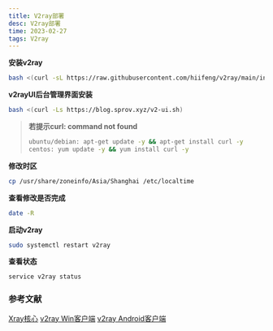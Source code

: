 ```yaml
---
title: V2ray部署
desc: V2ray部署
time: 2023-02-27
tags: V2ray
---
```


**安装v2ray**

```bash
bash <(curl -sL https://raw.githubusercontent.com/hiifeng/v2ray/main/install_v2ray.sh)
```

**v2rayUI后台管理界面安装**

```bash
bash <(curl -Ls https://blog.sprov.xyz/v2-ui.sh)
```

> **若提示curl: command not found**
>
> ```bash
> ubuntu/debian: apt-get update -y && apt-get install curl -y 
> centos: yum update -y && yum install curl -y
> ```

**修改时区**

```bash
cp /usr/share/zoneinfo/Asia/Shanghai /etc/localtime
```

**查看修改是否完成**

```bash
date -R
```

**启动v2ray**

```bash
sudo systemctl restart v2ray
```

**查看状态**

```bash
service v2ray status
```

### 参考文献
[Xray核心](https://github.com/XTLS/Xray-core)
[v2ray Win客户端](https://github.com/2dust/v2rayN)
[v2ray Android客户端](https://github.com/2dust/v2flyNG)